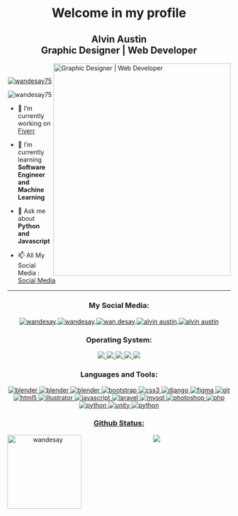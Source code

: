 <h1 align="center">Welcome in my profile</h1>
<h2 align="center">Alvin Austin <br>
 Graphic Designer | Web Developer</h1>

<img align="right" alt="Graphic Designer | Web Developer" width="400" height="480" src="https://payload.cargocollective.com/1/11/370218/14104225/void2.gif" alt="welcome">

<br>



<p align="center"> <a href="https://github.com/ryo-ma/github-profile-trophy"><img src="https://github-profile-trophy.vercel.app/?username=wandesay75&row=2&column=3&theme=juicyfresh" alt="wandesay75" /></a> </p>

<p align="center"> <img src="https://komarev.com/ghpvc/?username=wandesay75&label=Profile%20views&color=1d1d1d&style=flat" alt="wandesay75" /> </p>

 - 🔭 I’m currently working on [Fiverr](https://www.fiverr.com/wandesay) 

 - 🌱 I’m currently learning **Software Engineer and Machine Learning** 

 - 💬 Ask me about **Python and Javascript** 

 - 📫 All My Social Media : [Social Media](https://linktr.ee/wandesay)

------

<h3 align="center">My Social Media:</h3>
<p align="center">
<a href="https://linkedin.com/in/wandesay" target="_blank"> <img align="center" src="https://img.shields.io/badge/LinkedIn-0077B5?style=for-the-badge&logo=linkedin&logoColor=white" alt="wandesay" /> </a>
<a href="https://fb.com/wandesay" target="_blank"> <img align="center" src="https://img.shields.io/badge/Facebook-1877F2?style=for-the-badge&logo=facebook&logoColor=white" alt="wandesay" />  </a>
<a href="https://instagram.com/wan.desay" target="_blank"><img align="center" src="https://img.shields.io/badge/Instagram-E4405F?style=for-the-badge&logo=instagram&logoColor=white" alt="wan.desay"/> </a>
<a href="https://www.youtube.com/c/wandesay" target="_blank"><img align="center" src="https://img.shields.io/badge/YouTube-FF0000?style=for-the-badge&logo=youtube&logoColor=white" alt="alvin austin" /> </a>
<a href="https://www.behance.net/wandesay" target="_blank"><img align="center" src="https://img.shields.io/badge/-Behance-blue?style=for-the-badge&logo=behance&logoColor=white" alt="alvin austin" /> </a>
</p>

<h3 align="center"> Operating System:</h3>
<p align="center"> <a href="https://www.apple.com/id/ios/ios-15/" target="_blank"> <img src="https://img.shields.io/badge/iOS-000000?style=for-the-badge&logo=ios&logoColor=white" /> </a>
<a href="https://www.microsoft.com/en-us/windows" target="_blank"> <img src="https://img.shields.io/badge/Windows-0078D6?style=for-the-badge&logo=windows&logoColor=white"/> </a>
<a href="https://www.apple.com/id/macos/monterey/" target="_blank"> <img src="https://img.shields.io/badge/mac%20os-000000?style=for-the-badge&logo=apple&logoColor=white"/> </a>
<a href="https://zorin.com/os/" target="_blank"> <img src="https://img.shields.io/badge/Zorin%20OS-0CC1F3?style=for-the-badge&logo=zorin&logoColor=white"/>
</a> <a href="https://www.android.com/intl/id_id/" target="_blank"> <img src="https://img.shields.io/badge/Android-3DDC84?style=for-the-badge&logo=android&logoColor=white"/> </a>

<h3 align="center">Languages and Tools:</h3>
<p align="center"> <a href="https://www.blender.org/" target="_blank" rel="noreferrer"> <img src="https://img.shields.io/badge/blender-%23F5792A.svg?style=for-the-badge&logo=blender&logoColor=white" alt="blender" />  <a href="https://www.udemy.com/" target="_blank" rel="noreferrer"> <img src="https://img.shields.io/badge/Udemy-EC5252?style=for-the-badge&logo=Udemy&logoColor=white" alt="blender" /> <a href="https://code.visualstudio.com/" target="_blank" rel="noreferrer"> <img src="https://img.shields.io/badge/Visual_Studio-5C2D91?style=for-the-badge&logo=visual%20studio&logoColor=white" alt="blender" /> </a> <a href="https://getbootstrap.com" target="_blank" rel="noreferrer"> <img src="https://img.shields.io/badge/Bootstrap-563D7C?style=for-the-badge&logo=bootstrap&logoColor=white" alt="bootstrap" /> </a> <a href="https://www.w3schools.com/css/" target="_blank" rel="noreferrer"> <img src="https://img.shields.io/badge/CSS-239120?&style=for-the-badge&logo=css3&logoColor=white" alt="css3" /> </a> <a href="https://www.djangoproject.com/" target="_blank" rel="noreferrer"> <img src="https://img.shields.io/badge/Django-092E20?style=for-the-badge&logo=django&logoColor=white" alt="django" /> </a> <a href="https://www.figma.com/" target="_blank" rel="noreferrer"> <img src="https://img.shields.io/badge/Figma-F24E1E?style=for-the-badge&logo=figma&logoColor=white" alt="figma" /> </a> <a href="https://git-scm.com/" target="_blank" rel="noreferrer"> <img src="https://img.shields.io/badge/GIT-E44C30?style=for-the-badge&logo=git&logoColor=white" alt="git" /> </a> <a href="https://www.w3.org/html/" target="_blank" rel="noreferrer"> <img src="https://img.shields.io/badge/HTML5-E34F26?style=for-the-badge&logo=html5&logoColor=white" alt="html5"/> </a> <a href="https://www.adobe.com/in/products/illustrator.html" target="_blank" rel="noreferrer"> <img src="https://img.shields.io/badge/Adobe%20Illustrator-FF9A00?style=for-the-badge&logo=adobe%20illustrator&logoColor=white" alt="illustrator" /> </a> <a href="https://developer.mozilla.org/en-US/docs/Web/JavaScript" target="_blank" rel="noreferrer"> <img src="https://img.shields.io/badge/JavaScript-F7DF1E?style=for-the-badge&logo=javascript&logoColor=black" alt="javascript"/> </a> <a href="https://laravel.com/" target="_blank" rel="noreferrer"> <img src="https://img.shields.io/badge/Laravel-FF2D20?style=for-the-badge&logo=laravel&logoColor=white" alt="laravel" /> </a> <a href="https://www.mysql.com/" target="_blank" rel="noreferrer"> <img src="https://img.shields.io/badge/MySQL-00000F?style=for-the-badge&logo=mysql&logoColor=white" alt="mysql" /> </a> <a href="https://www.photoshop.com/en" target="_blank" rel="noreferrer"> <img src="https://img.shields.io/badge/Adobe%20Photoshop-31A8FF?style=for-the-badge&logo=Adobe%20Photoshop&logoColor=black" alt="photoshop" /> </a> <a href="https://www.php.net" target="_blank" rel="noreferrer"> <img src="https://img.shields.io/badge/PHP-777BB4?style=for-the-badge&logo=php&logoColor=white" alt="php" /> </a> <a href="https://www.python.org" target="_blank" rel="noreferrer"> <img src="https://img.shields.io/badge/Python-3776AB?style=for-the-badge&logo=python&logoColor=white" alt="python" /> </a> <a href="https://unity.com/" target="_blank" rel="noreferrer"> <img src="https://img.shields.io/badge/Unity-100000?style=for-the-badge&logo=unity&logoColor=white" alt="unity" /> <a href="https://www.arduino.cc/" target="_blank" rel="noreferrer"> <img src="https://img.shields.io/badge/Arduino-00979D?style=for-the-badge&logo=Arduino&logoColor=white" alt="python" />  </p>

<h3 align="center"> Github Status:</h3>
<p align="center"> <img height="167" align="left" src="https://github-readme-stats.vercel.app/api?username=wandesay75&show_icons=true&theme=tokyonight" style="max-width:100%;" alt="wandesay" /> <img src="https://github-readme-stats.vercel.app/api/top-langs/?username=wandesay75&layout=compact&theme=tokyonight" />  </p>
